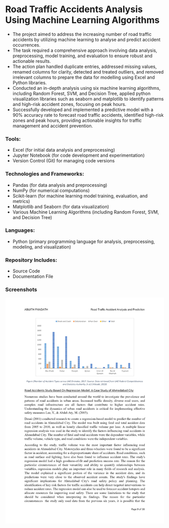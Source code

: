 # Road Traffic Accidents Analysis Using Machine Learning Algorithms
- The project aimed to address the increasing number of road traffic accidents by utilizing machine learning to 
analyse and predict accident occurrences. 
- The task required a comprehensive approach involving data analysis, preprocessing, model training, and 
evaluation to ensure robust and actionable results.
- The action plan handled duplicate entries, addressed missing values, renamed columns for clarity, detected 
and treated outliers, and removed irrelevant columns to prepare the data for modelling using Excel and Python 
libraries.
- Conducted an in-depth analysis using six machine learning algorithms, including Random Forest, SVM, and 
Decision Tree, applied python visualization libraries such as seaborn and matplotlib to identify patterns and 
high-risk accident zones, focusing on peak hours.
- Successfully developed and implemented a predictive model with a 90% accuracy rate to forecast road traffic 
accidents, identified high-risk zones and peak hours, providing actionable insights for traffic management and 
accident prevention.

### Tools:
- Excel (for initial data analysis and preprocessing)
- Jupyter Notebook (for code development and experimentation)
- Version Control (Git) for managing code versions
  
### Technologies and Frameworks:
- Pandas (for data analysis and preprocessing)
- NumPy (for numerical computations)
- Scikit-learn (for machine learning model training, evaluation, and metrics)
- Matplotlib and Seaborn (for data visualization)
- Various Machine Learning Algorithms (including Random Forest, SVM, and Decision Tree)
  
### Languages:
- Python (primary programming language for analysis, preprocessing, modeling, and visualization)
  
### Repository Includes:
- Source Code
- Documentation File

### Screenshots

![image](Screenshots/img1.png)
